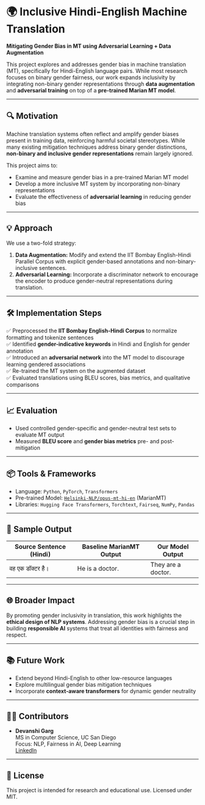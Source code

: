# 🌍 Inclusive Hindi-English Machine Translation  
**Mitigating Gender Bias in MT using Adversarial Learning + Data Augmentation**

This project explores and addresses gender bias in machine translation (MT), specifically for Hindi-English language pairs. While most research focuses on binary gender fairness, our work expands inclusivity by integrating non-binary gender representations through **data augmentation** and **adversarial training** on top of a **pre-trained Marian MT model**.

---

## 🔍 Motivation

Machine translation systems often reflect and amplify gender biases present in training data, reinforcing harmful societal stereotypes. While many existing mitigation techniques address binary gender distinctions, **non-binary and inclusive gender representations** remain largely ignored.

This project aims to:  
- Examine and measure gender bias in a pre-trained Marian MT model  
- Develop a more inclusive MT system by incorporating non-binary representations  
- Evaluate the effectiveness of **adversarial learning** in reducing gender bias  

---

## 💡 Approach

We use a two-fold strategy:
1. **Data Augmentation:** Modify and extend the IIT Bombay English-Hindi Parallel Corpus with explicit gender-based annotations and non-binary-inclusive sentences.
2. **Adversarial Learning:** Incorporate a discriminator network to encourage the encoder to produce gender-neutral representations during translation.

---

## 🛠️ Implementation Steps

✅ Preprocessed the **IIT Bombay English-Hindi Corpus** to normalize formatting and tokenize sentences  
✅ Identified **gender-indicative keywords** in Hindi and English for gender annotation  
✅ Introduced an **adversarial network** into the MT model to discourage learning gendered associations  
✅ Re-trained the MT system on the augmented dataset  
✅ Evaluated translations using BLEU scores, bias metrics, and qualitative comparisons

---

## 📈 Evaluation

- Used controlled gender-specific and gender-neutral test sets to evaluate MT output
- Measured **BLEU score** and **gender bias metrics** pre- and post-mitigation

---

## 📦 Tools & Frameworks

- Language: `Python`, `PyTorch`, `Transformers`
- Pre-trained Model: [`Helsinki-NLP/opus-mt-hi-en`](https://huggingface.co/Helsinki-NLP/opus-mt-hi-en) (MarianMT)
- Libraries: `Hugging Face Transformers`, `Torchtext`, `Fairseq`, `NumPy`, `Pandas`

---

## 🧪 Sample Output

| Source Sentence (Hindi) | Baseline MarianMT Output | Our Model Output |
|-------------------------|--------------------------|------------------|
| वह एक डॉक्टर है।       | He is a doctor.          | They are a doctor. |

---

## 🌐 Broader Impact

By promoting gender inclusivity in translation, this work highlights the **ethical design of NLP systems**. Addressing gender bias is a crucial step in building **responsible AI** systems that treat all identities with fairness and respect.

---

## 📚 Future Work

- Extend beyond Hindi-English to other low-resource languages  
- Explore multilingual gender bias mitigation techniques  
- Incorporate **context-aware transformers** for dynamic gender neutrality

---

## 👩‍💻 Contributors

- **Devanshi Garg**  
  MS in Computer Science, UC San Diego  
  Focus: NLP, Fairness in AI, Deep Learning  
  [LinkedIn](https://linkedin.com/in/garg-devanshi)

---

## 📝 License

This project is intended for research and educational use. Licensed under MIT.
